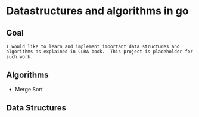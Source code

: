 # Datastructures and algorithms in go #

## Goal ##
    I would like to learn and implement important data structures and algorithms as explained in CLRA book.  This project is placeholder for such work.



## Algorithms ##
- Merge Sort


## Data Structures ##

    
